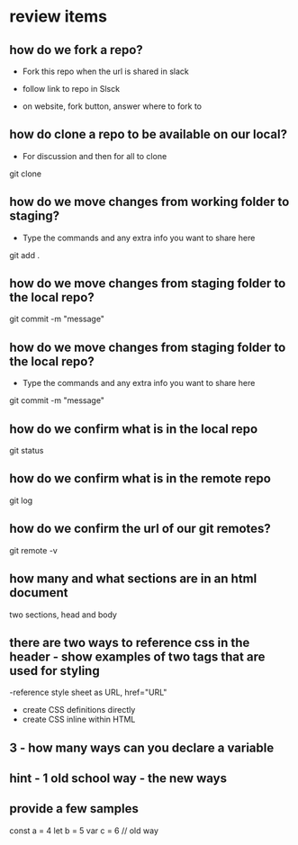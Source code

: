 # review items

## how do we fork a repo? 

- Fork this repo when the url is shared in slack

- follow link to repo in Slsck
- on website, fork button, answer where to fork to


## how do clone a repo to be available on our local?

- For discussion and then for all to clone

git clone  <URL of repo>

## how do we move changes from working folder to staging?

- Type the commands and any extra info you want to share here

git add .

## how do we move changes from staging folder to the local repo?

git commit -m "message"

## how do we move changes from staging folder to the local repo?

- Type the commands and any extra info you want to share here

git commit -m "message"

## how do we confirm what is in the local repo

git status

## how do we confirm what is in the remote repo

git log

## how do we confirm the url of our git remotes?

git remote -v

## how many and what sections are in an html document

two sections, head and body

## there are two ways to reference css in the header - show examples of two tags that are used for styling

-reference style sheet as URL, href="URL"
- create CSS definitions directly
- create CSS inline within HTML


## 3 - how many ways can you declare a variable
## hint - 1 old school way - the new ways
## provide a few samples

const a = 4
let b = 5
var c = 6 // old way
